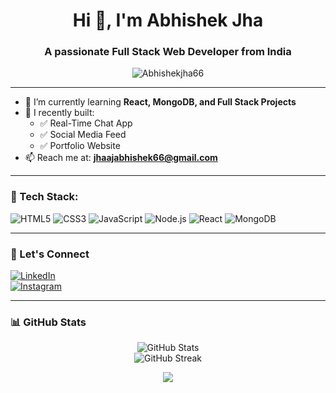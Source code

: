 <h1 align="center">Hi 👋, I'm Abhishek Jha</h1>
<h3 align="center">A passionate Full Stack Web Developer from India</h3>

<p align="center">
  <img src="https://komarev.com/ghpvc/?username=Abhishekjha66&label=Profile%20views&color=0e75b6&style=flat" alt="Abhishekjha66" />
</p>

---

- 🌱 I’m currently learning **React, MongoDB, and Full Stack Projects**
- 🔭 I recently built:  
  - ✅ Real-Time Chat App  
  - ✅ Social Media Feed  
  - ✅ Portfolio Website  
- 📫 Reach me at: **jhaajabhishek66@gmail.com**

---

### 🧰 Tech Stack:
![HTML5](https://img.shields.io/badge/HTML5-E34F26?style=flat&logo=html5&logoColor=white)
![CSS3](https://img.shields.io/badge/CSS3-1572B6?style=flat&logo=css3&logoColor=white)
![JavaScript](https://img.shields.io/badge/JavaScript-F7DF1E?style=flat&logo=javascript&logoColor=black)
![Node.js](https://img.shields.io/badge/Node.js-339933?style=flat&logo=nodedotjs&logoColor=white)
![React](https://img.shields.io/badge/React-61DAFB?style=flat&logo=react)
![MongoDB](https://img.shields.io/badge/MongoDB-47A248?style=flat&logo=mongodb)

---

### 📲 Let's Connect
[![LinkedIn](https://img.shields.io/badge/-LinkedIn-blue?style=flat&logo=linkedin)](https://www.linkedin.com/in/abhishek-jha-783b4b28a/)  
[![Instagram](https://img.shields.io/badge/-Instagram-E4405F?style=flat&logo=instagram&logoColor=white)](https://www.instagram.com/abhi._.jha66?igsh=amowN3RkYmt3NXFt)


---

### 📊 GitHub Stats

<p align="center">
  <img src="https://github-readme-stats.vercel.app/api?username=Abhishekjha66&show_icons=true&theme=radical" alt="GitHub Stats" />
  <br />
  <img src="https://streak-stats.demolab.com?user=Abhishekjha66&theme=radical&border_radius=5" alt="GitHub Streak" />
</p>

<p align="center">
  <img src="https://readme-typing-svg.herokuapp.com?font=Fira+Code&duration=4000&pause=1000&center=true&vCenter=true&width=600&lines=Hi+I'm+Abhishek+Jha;Full+Stack+Web+Developer+%7C+Frontend+Focus;Learning+Full+Stack+from+Internshala;JavaScript+%7C+Python+%7C+SQL+%7C+C%2B%2B+%7C+HTML+%7C+CSS;Web+Development+%7C+App+Development;Prodigy+Intern+%7C+CodeAlpha+Intern" />
</p>


